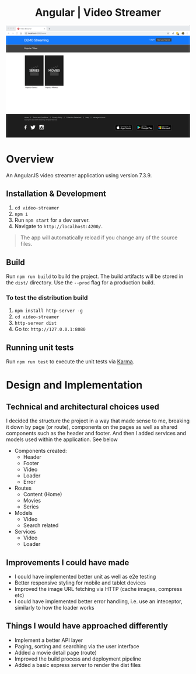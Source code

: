 <h1 align="center">Angular | Video Streamer</h1>

<p align="center">
  <img src="HomeScreen.png">
</p>

# Overview

An AngularJS video streamer application using version 7.3.9.

## Installation & Development

1. `cd video-streamer`  
2. `npm i`  
3. Run `npm start` for a dev server. 
4. Navigate to `http://localhost:4200/`. 

> The app will automatically reload if you change any of the source files.

## Build

Run `npm run build` to build the project. The build artifacts will be stored in the `dist/` directory. Use the `--prod` flag for a production build.

### To test the distribution build

1. `npm install http-server -g`  
2. `cd video-streamer`  
3. `http-server dist`
4. Go to: `http://127.0.0.1:8080`

## Running unit tests

Run `npm run test` to execute the unit tests via [Karma](https://karma-runner.github.io).

# Design and Implementation

## Technical and architectural choices used 

I decided the structure the project in a way that made sense to me, breaking it down by page (or route), components on the pages as well as shared components such as the header and footer. And then I added services and models used within the application. See below

- Components created:
   - Header
   - Footer
   - Video
   - Loader
   - Error
- Routes
   - Content (Home)
   - Movies
   - Series
- Models
   - Video
   - Search related
- Services
   - Video
   - Loader

## Improvements I could have made

- I could have implemented better unit as well as e2e testing
- Better responsive styling for mobile and tablet devices
- Improved the image URL fetching via HTTP (cache images, compress etc)
- I could have implemented better error handling, i.e. use an inteceptor, similarly to how the loader works

## Things I would have approached differently

- Implement a better API layer
- Paging, sorting and searching via the user interface
- Added a movie detail page (route)
- Improved the build process and deployment pipeline 
- Added a basic express server to render the dist files